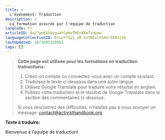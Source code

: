 ```yaml
---
title: >
  L'événement: Traduction
description: >
  La formation assurée par l'équipe de traduction
langCode: fr
articleID: Au27wpKk54yqu4tCpWaTMOrKKmTodpmw
languageCollectionID: 0tuvYfSyy_yR-UnYNExlFG8or5K8JjSK
lastUpdated: 1673685329952
tags: []
---
```


> **Cette page est utilisée pour les formations en traduction. Instructions:**
> 
> 1.  Créez un compte ou connectez-vous avec un compte existant.
> 2.  Traduisez le texte ci-dessous dans une autre langue.
> 3.  Utilisez Google Translate pour traduire votre résultat en anglais.
> 4.  Publiez votre traduction et le résultat de Google Translate dans la section des commentaires ci-dessous.
> 
> Si vous rencontrez des difficultés, n'hésitez pas à nous envoyer un message: contact@activisthandbook.org

**Texte à traduire:**

Bienvenue à l'équipe de traduction!